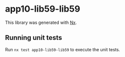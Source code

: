 # app10-lib59-lib59

This library was generated with [Nx](https://nx.dev).

## Running unit tests

Run `nx test app10-lib59-lib59` to execute the unit tests.
